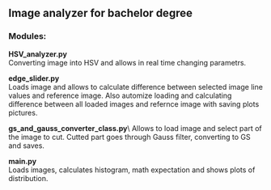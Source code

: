 ## Image analyzer for bachelor degree

### Modules:


**HSV_analyzer.py**\
Converting image into HSV and allows in real time changing parametrs. 


**edge_slider.py**\
Loads image and allows to calculate difference between selected image line values and reference image. 
Also automize loading and calculating difference between all loaded images and refernce image with saving plots pictures. 


**gs_and_gauss_converter_class.py**\ 
Allows to load image and select part of the image to cut. Cutted part goes through Gauss filter, converting to GS and saves. 

**main.py**\
Loads images, calculates histogram, math expectation and shows plots of distribution.
